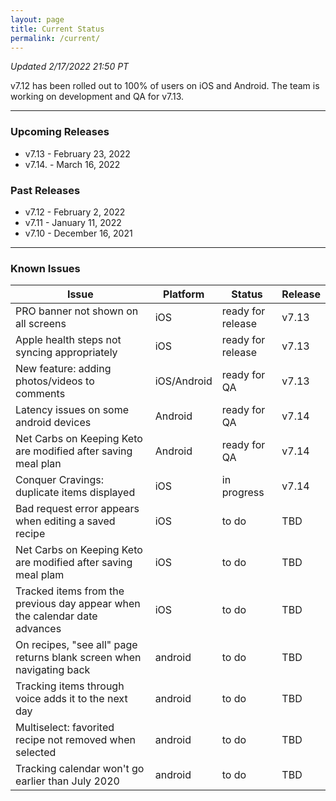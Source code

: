 ```yaml
---
layout: page
title: Current Status
permalink: /current/
---
```


_Updated 2/17/2022 21:50 PT_

v7.12 has been rolled out to 100% of users on iOS and Android. The team is working on development and QA for v7.13. 

***

### Upcoming Releases
- v7.13   - February 23, 2022
- v7.14.  - March 16, 2022
 
### Past Releases
- v7.12   - February 2, 2022
- v7.11   - January 11, 2022
- v7.10   - December 16, 2021

***

### Known Issues

|Issue                          |Platform   | Status    | Release           |
| ---                           | ---       | ---       | ---               |
|PRO banner not shown on all screens|iOS|ready for release| v7.13|
|Apple health steps not syncing appropriately|iOS|ready for release| v7.13|
|New feature: adding photos/videos to comments|iOS/Android|ready for QA| v7.13|
|Latency issues on some android devices|Android|ready for QA| v7.14|
|Net Carbs on Keeping Keto are modified after saving meal plan|Android|ready for QA| v7.14|
|Conquer Cravings: duplicate items displayed|iOS|in progress| v7.14|
|Bad request error appears when editing a saved recipe|iOS|to do| TBD|
|Net Carbs on Keeping Keto are modified after saving meal plam|iOS|to do| TBD|
|Tracked items from the previous day appear when the calendar date advances |iOS|to do| TBD|
|On recipes, "see all" page returns blank screen when navigating back |android|to do| TBD|
|Tracking items through voice adds it to the next day |android|to do| TBD|
|Multiselect: favorited recipe not removed when selected |android|to do| TBD|
|Tracking calendar won't go earlier than July 2020 |android|to do| TBD|
